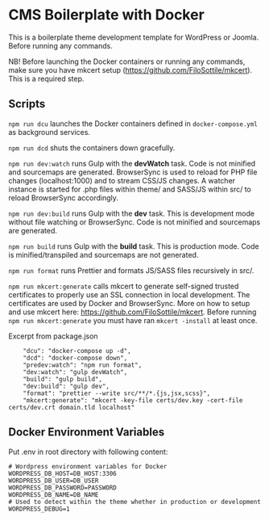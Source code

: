 # CMS Boilerplate with Docker

This is a boilerplate theme development template for WordPress or Joomla. Before running any commands.

NB! Before launching the Docker containers or running any commands, make sure you have mkcert setup (https://github.com/FiloSottile/mkcert). This is a required step.

## Scripts

`npm run dcu` launches the Docker containers defined in `docker-compose.yml` as background services.

`npm run dcd` shuts the containers down gracefully.

`npm run dev:watch` runs Gulp with the **devWatch** task. Code is not minified and sourcemaps are generated. BrowserSync is used to reload for PHP file changes (localhost:1000) and to stream CSS/JS changes. A watcher instance is started for .php files within theme/ and SASS/JS within src/ to reload BrowserSync accordingly.

`npm run dev:build` runs Gulp with the **dev** task. This is development mode without file watching or BrowserSync. Code is not minified and sourcemaps are generated.

`npm run build` runs Gulp with the **build** task. This is production mode. Code is minified/transpiled and sourcemaps are not generated.

`npm run format` runs Prettier and formats JS/SASS files recursively in src/.

`npm run mkcert:generate` calls mkcert to generate self-signed trusted certificates to properly use an SSL connection in local development. The certificates are used by Docker and BrowserSync. More on how to setup and use mkcert here: https://github.com/FiloSottile/mkcert. Before running `npm run mkcert:generate` you must have ran `mkcert -install` at least once.

Excerpt from package.json

        "dcu": "docker-compose up -d",
        "dcd": "docker-compose down",
        "predev:watch": "npm run format",
        "dev:watch": "gulp devWatch",
        "build": "gulp build",
        "dev:build": "gulp dev",
        "format": "prettier --write src/**/*.{js,jsx,scss}",
        "mkcert:generate": "mkcert -key-file certs/dev.key -cert-file certs/dev.crt domain.tld localhost"

## Docker Environment Variables

Put .env in root directory with following content:

```
# Wordpress environment variables for Docker
WORDPRESS_DB_HOST=DB_HOST:3306
WORDPRESS_DB_USER=DB_USER
WORDPRESS_DB_PASSWORD=PASSWORD
WORDPRESS_DB_NAME=DB_NAME
# Used to detect within the theme whether in production or development
WORDPRESS_DEBUG=1
```
